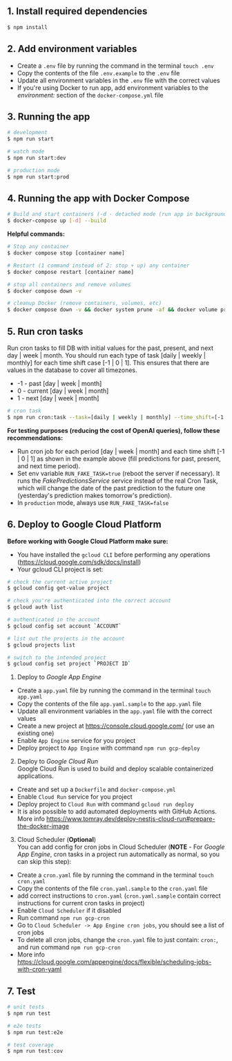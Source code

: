 ## 1. Install required dependencies
```bash
$ npm install
```

## 2. Add environment variables
* Create a `.env` file by running the command in the terminal `touch .env`
* Copy the contents of the file `.env.example` to the `.env` file
* Update all environment variables in the `.env` file with the correct values
* If you're using Docker to run app, add environment variables to the *environment:* section of the `docker-compose.yml` file

## 3. Running the app
```bash
# development
$ npm run start

# watch mode
$ npm run start:dev

# production mode
$ npm run start:prod
```

## 4. Running the app with Docker Compose
```bash
# Build and start containers (-d - detached mode (run app in background))
$ docker-compose up [-d] --build
```

**Helpful commands:**
```bash
# Stop any container
$ docker compose stop [container name]

# Restart (1 command instead of 2: stop + up) any container
$ docker compose restart [container name]

# stop all containers and remove volumes
$ docker compose down -v

# cleanup Docker (remove containers, volumes, etc)
$ docker compose down -v && docker system prune -af && docker volume prune -f
```

## 5. Run cron tasks 
Run cron tasks to fill DB with initial values for the past, present, and next day | week | month.
You should run each type of task [daily | weekly | monthly] for each time shift case [-1 | 0 | 1]. This ensures that there are values in the database to cover all timezones.
* -1 - past [day | week | month]
* 0 - current [day | week | month]
* 1 - next [day | week | month]
```bash
# cron task
$ npm run cron:task --task=[daily | weekly | monthly] --time_shift=[-1 | 0 | 1]
```

**For testing purposes (reducing the cost of OpenAI queries), follow these recommendations:**
* Run cron job for each period [day | week | month] and each time shift [-1 | 0 | 1] as shown in the example above (fill predictions for past, present, and next time period).
* Set env variable `RUN_FAKE_TASK=true` (reboot the server if necessary). It runs the *FakePredictionsService* service instead of the real Cron Task, which will change the date of the past prediction to the future one (yesterday's prediction makes tomorrow's prediction).
* In `production` mode, always use `RUN_FAKE_TASK=false`

## 6. Deploy to Google Cloud Platform
**Before working with Google Cloud Platform make sure:**
* You have installed the `gcloud CLI` before performing any operations (https://cloud.google.com/sdk/docs/install)
* Your gcloud CLI project is set:
```bash
# check the current active project
$ gcloud config get-value project

# check you're authenticated into the correct account
$ gcloud auth list

# authenticated in the account
$ gcloud config set account `ACCOUNT`

# list out the projects in the account
$ gcloud projects list

# switch to the intended project
$ gcloud config set project `PROJECT ID`
```


1. Deploy to *Google App Engine*
* Create a `app.yaml` file by running the command in the terminal `touch app.yaml`
* Copy the contents of the file `app.yaml.sample` to the `app.yaml` file
* Update all environment variables in the `app.yaml` file with the correct values
* Create a new project at https://console.cloud.google.com/ (or use an existing one)
* Enable `App Engine` service for you project
* Deploy project to `App Engine` with command `npm run gcp-deploy`

2. Deploy to *Google Cloud Run*
   <br />Google Cloud Run is used to build and deploy scalable containerized applications.
* Create and set up a `Dockerfile` and `docker-compose.yml`
* Enable `Cloud Run` service for you project
* Deploy project to `Cloud Run` with command `gcloud run deploy`
* It is also possible to add automated deployments with GitHub Actions. More info https://www.tomray.dev/deploy-nestjs-cloud-run#prepare-the-docker-image

3. Cloud Scheduler (**Optional**)
   <br />You can add config for cron jobs in Cloud Scheduler (**NOTE** - For *Google App Engine*, cron tasks in a project run automatically as normal, so you can skip this step):
* Create a `cron.yaml` file by running the command in the terminal `touch cron.yaml`
* Copy the contents of the file `cron.yaml.sample` to the `cron.yaml` file
* add correct instructions to `cron.yaml` (`cron.yaml.sample` contain correct instructions for current cron tasks in project)
* Enable `Cloud Scheduler` if it disabled
* Run command `npm run gcp-cron`
* Go to `Cloud Scheduler -> App Engine cron jobs`, you should see a list of cron jobs
* To delete all cron jobs, change the `cron.yaml` file to just contain: `cron:`, and run command `npm run gcp-cron`
* More info https://cloud.google.com/appengine/docs/flexible/scheduling-jobs-with-cron-yaml

## 7. Test
```bash
# unit tests
$ npm run test

# e2e tests
$ npm run test:e2e

# test coverage
$ npm run test:cov
```

